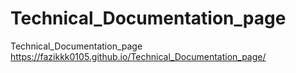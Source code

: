 # Technical_Documentation_page
Technical_Documentation_page
https://fazikkk0105.github.io/Technical_Documentation_page/
